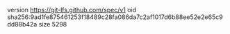 version https://git-lfs.github.com/spec/v1
oid sha256:9ad1fe875461253f18489c28fa086da7c2af1017d6b88ee52e2e65c9dd88b42a
size 5298
